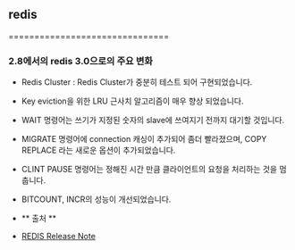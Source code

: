 ## redis
===============================

### 2.8에서의 redis 3.0으로의 주요 변화

* Redis Cluster : Redis Cluster가 중분히 테스트 되어 구현되었습니다.
* Key eviction을 위한 LRU 근사치 알고리즘이 매우 향상 되었습니다.
* WAIT 명령어는 쓰기가 지정된 숫자의 slave에 쓰여지기 전까지 대기할 것입니다.
* MIGRATE 명령어에 connection 캐싱이 추가되어 좀더 빨라졌으며, COPY REPLACE 라는 새로운 옵션이 추가되었습니다.
* CLINT PAUSE 명령어는 정해진 시간 만큼 클라이언트의 요청을 처리하는 것을 멈춥니다.
* BITCOUNT, INCR의 성능이 개선되었습니다.

* ** 출처 ** 
 - [REDIS Release Note](https://github.com/antirez/redis/blob/3.0/00-RELEASENOTES) 